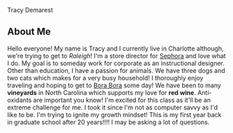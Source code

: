 Tracy Demarest

## About Me
Hello everyone!
My name is Tracy and I currently live in Charlotte although, we're trying to get to *Raleigh*!  I'm a store director for [Sephora](https://www.sephora.com/) and love what I do.  My goal is to someday work for corporate as an instructional designer. Other than education, I have a passion for animals. We have three dogs and two cats which makes for a very busy household! I thoroughly enjoy traveling and hoping to get to [Bora Bora](https://en.wikipedia.org/wiki/Bora_Bora) some day! We have been to many **vineyards** in North Carolina which supports my love for **red wine**. Anti-oxidants are important you know! I'm excited for this class as it'll be an extreme challenge for me. I took it since I'm not as computer savvy as I'd like to be. I'm trying to ignite my growth mindset! This is my first year back in graduate school after 20 years!!!! I may be asking a lot of questions. 
